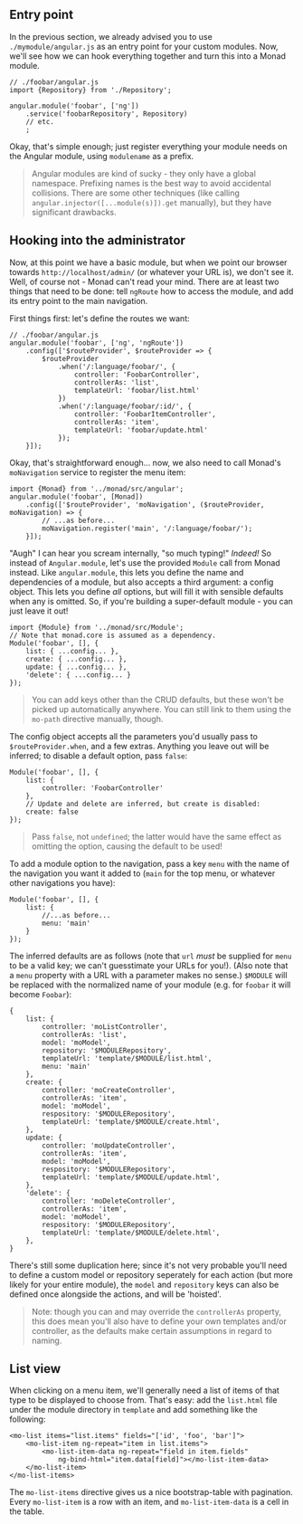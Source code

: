 ## Entry point
In the previous section, we already advised you to use `./mymodule/angular.js`
as an entry point for your custom modules. Now, we'll see how we can hook
everything together and turn this into a Monad module.

    // ./foobar/angular.js
    import {Repository} from './Repository';

    angular.module('foobar', ['ng'])
        .service('foobarRepository', Repository)
        // etc.
        ;

Okay, that's simple enough; just register everything your module needs on the
Angular module, using `modulename` as a prefix.

> Angular modules are kind of sucky - they only have a global namespace.
> Prefixing names is the best way to avoid accidental collisions. There are some
> other techniques (like calling `angular.injector([...module(s)]).get`
> manually), but they have significant drawbacks.

## Hooking into the administrator
Now, at this point we have a basic module, but when we point our browser
towards `http://localhost/admin/` (or whatever your URL is), we don't see it.
Well, of course not - Monad can't read your mind. There are at least two things
that need to be done: tell `ngRoute` how to access the module, and add its entry
point to the main navigation.

First things first: let's define the routes we want:

    // ./foobar/angular.js
    angular.module('foobar', ['ng', 'ngRoute'])
        .config(['$routeProvider', $routeProvider => {
            $routeProvider
                .when('/:language/foobar/', {
                    controller: 'FoobarController',
                    controllerAs: 'list',
                    templateUrl: 'foobar/list.html'
                })
                .when('/:language/foobar/:id/', {
                    controller: 'FoobarItemController',
                    controllerAs: 'item',
                    templateUrl: 'foobar/update.html'
                });
        }]);

Okay, that's straightforward enough... now, we also need to call Monad's
`moNavigation` service to register the menu item:

    import {Monad} from '../monad/src/angular';
    angular.module('foobar', [Monad])
        .config(['$routeProvider', 'moNavigation', ($routeProvider, moNavigation) => {
            // ...as before...
            moNavigation.register('main', '/:language/foobar/');
        }]);

"Augh" I can hear you scream internally, "so much typing!" *Indeed!* So instead
of `Angular.module`, let's use the provided `Module` call from Monad instead.
Like `angular.module`, this lets you define the name and dependencies of a
module, but also accepts a third argument: a config object. This lets you define
_all_ options, but will fill it with sensible defaults when any is omitted. So,
if you're building a super-default module - you can just leave it out!

    import {Module} from '../monad/src/Module';
    // Note that monad.core is assumed as a dependency.
    Module('foobar', [], {
        list: { ...config... },
        create: { ...config... },
        update: { ...config... },
        'delete': { ...config... }
    });

> You can add keys other than the CRUD defaults, but these won't be picked up
> automatically anywhere. You can still link to them using the `mo-path`
> directive manually, though.

The config object accepts all the parameters you'd usually pass to
`$routeProvider.when`, and a few extras. Anything you leave out will be
inferred; to disable a default option, pass `false`:

    Module('foobar', [], {
        list: {
            controller: 'FoobarController'
        },
        // Update and delete are inferred, but create is disabled:
        create: false
    });

> Pass `false`, not `undefined`; the latter would have the same effect as
> omitting the option, causing the default to be used!

To add a module option to the navigation, pass a key `menu` with the name of
the navigation you want it added to (`main` for the top menu, or whatever other
navigations you have):

    Module('foobar', [], {
        list: {
            //...as before...
            menu: 'main'
        }
    });

The inferred defaults are as follows (note that `url` _must_ be supplied for
`menu` to be a valid key; we can't guesstimate your URLs for you!). (Also note
that a `menu` property with a URL with a parameter makes no sense.) `$MODULE`
will be replaced with the normalized name of your module (e.g. for `foobar` it
will become `Foobar`):

    {
        list: {
            controller: 'moListController',
            controllerAs: 'list',
            model: 'moModel',
            repository: '$MODULERepository',
            templateUrl: 'template/$MODULE/list.html',
            menu: 'main'
        },
        create: {
            controller: 'moCreateController',
            controllerAs: 'item',
            model: 'moModel',
            respository: '$MODULERepository',
            templateUrl: 'template/$MODULE/create.html',
        },
        update: {
            controller: 'moUpdateController',
            controllerAs: 'item',
            model: 'moModel',
            respository: '$MODULERepository',
            templateUrl: 'template/$MODULE/update.html',
        },
        'delete': {
            controller: 'moDeleteController',
            controllerAs: 'item',
            model: 'moModel',
            respository: '$MODULERepository',
            templateUrl: 'template/$MODULE/delete.html',
        },
    }

There's still some duplication here; since it's not very probable you'll need to
define a custom model or repository seperately for each action (but more likely
for your entire module), the `model` and `repository` keys can also be defined
once alongside the actions, and will be 'hoisted'.

> Note: though you can and may override the `controllerAs` property, this does
> mean you'll also have to define your own templates and/or controller, as the
> defaults make certain assumptions in regard to naming.

## List view
When clicking on a menu item, we'll generally need a list of items of that type
to be displayed to choose from. That's easy: add the `list.html` file under the
module directory in `template` and add something like the following:

    <mo-list items="list.items" fields="['id', 'foo', 'bar']">
        <mo-list-item ng-repeat="item in list.items">
            <mo-list-item-data ng-repeat="field in item.fields"
                ng-bind-html="item.data[field]"></mo-list-item-data>
        </mo-list-item>
    </mo-list-items>

The `mo-list-items` directive gives us a nice bootstrap-table with pagination.
Every `mo-list-item` is a row with an item, and `mo-list-item-data` is a cell in
the table.
